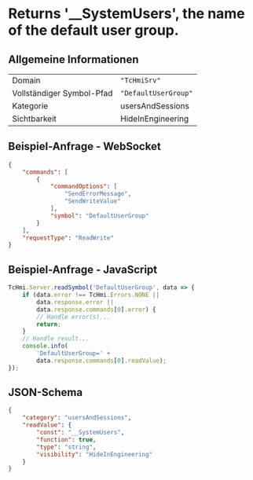 # Returns '__SystemUsers', the name of the default user group.

## Allgemeine Informationen

|  |  |
| - | - |
| Domain | `"TcHmiSrv"` |
| Vollständiger Symbol-Pfad | `"DefaultUserGroup"` |
| Kategorie | usersAndSessions |
| Sichtbarkeit | HideInEngineering |

## Beispiel-Anfrage - WebSocket

```json
{
    "commands": [
        {
            "commandOptions": [
                "SendErrorMessage",
                "SendWriteValue"
            ],
            "symbol": "DefaultUserGroup"
        }
    ],
    "requestType": "ReadWrite"
}
```

## Beispiel-Anfrage - JavaScript

```javascript
TcHmi.Server.readSymbol('DefaultUserGroup', data => {
    if (data.error !== TcHmi.Errors.NONE ||
        data.response.error ||
        data.response.commands[0].error) {
        // Handle error(s)...
        return;
    }
    // Handle result...
    console.info(
        'DefaultUserGroup=' +
        data.response.commands[0].readValue);
});
```

## JSON-Schema

```json
{
    "category": "usersAndSessions",
    "readValue": {
        "const": "__SystemUsers",
        "function": true,
        "type": "string",
        "visibility": "HideInEngineering"
    }
}
```
